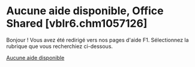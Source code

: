 
# Aucune aide disponible, Office Shared [vblr6.chm1057126]

Bonjour ! Vous avez été redirigé vers nos pages d'aide F1. Sélectionnez la rubrique que vous recherchiez ci-dessous.

[Aucune aide disponible](http://msdn.microsoft.com/library/cb82e56c-878b-e1c5-afe8-db1f78a1e32b%28Office.15%29.aspx)
